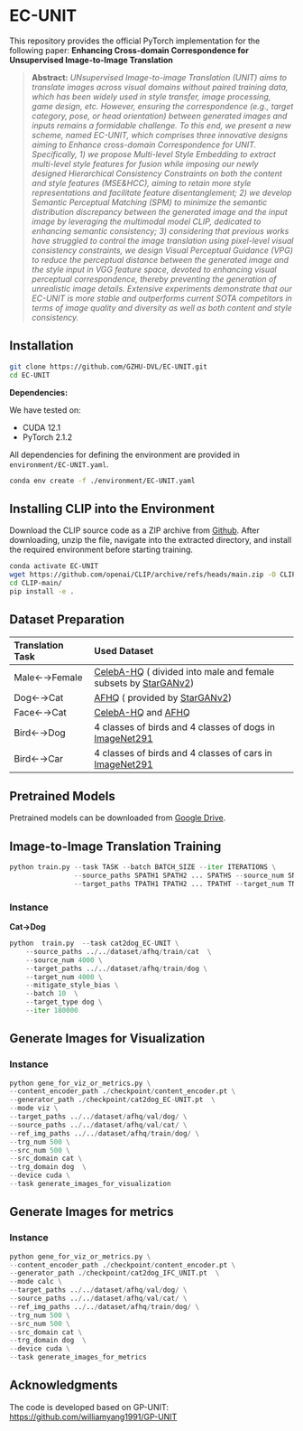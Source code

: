 # EC-UNIT
This repository provides the official PyTorch implementation for the following paper:
**Enhancing Cross-domain Correspondence for Unsupervised Image-to-Image Translation**
> **Abstract:** *UNsupervised Image-to-image Translation (UNIT) aims to translate images across visual domains without paired training data, which has been widely used in style transfer, image processing, game design, etc. However, ensuring the correspondence (e.g., target category, pose, or head orientation) between generated images and inputs remains a formidable challenge. To this end, we present a new scheme, named EC-UNIT, which comprises three innovative designs aiming to Enhance cross-domain Correspondence for UNIT. Specifically, 1) we propose Multi-level Style Embedding to extract multi-level style features for fusion while imposing our newly designed Hierarchical Consistency Constraints on both the content and style features (MSE\&HCC), aiming to retain more style representations and facilitate feature disentanglement; 2) we develop Semantic Perceptual Matching (SPM) to minimize the semantic distribution discrepancy between the generated image and the input image by leveraging the multimodal model CLIP, dedicated to enhancing semantic consistency;  3) considering that previous works have struggled to control the image translation using pixel-level visual consistency constraints, we design Visual Perceptual Guidance (VPG) to reduce the perceptual distance between the generated image and the style input in VGG feature space, devoted to enhancing visual perceptual correspondence, thereby preventing the generation of unrealistic image details. Extensive experiments demonstrate that our EC-UNIT is more stable and outperforms current SOTA competitors in terms of image quality and diversity as well as both content and style consistency.*

## Installation
```bash
git clone https://github.com/GZHU-DVL/EC-UNIT.git
cd EC-UNIT
```
**Dependencies:**

We have tested on:
- CUDA 12.1
- PyTorch 2.1.2

All dependencies for defining the environment are provided in `environment/EC-UNIT.yaml`.

```bash
conda env create -f ./environment/EC-UNIT.yaml
```

## Installing CLIP into the Environment
Download the CLIP source code as a ZIP archive from [Github](https://github.com/openai/CLIP). After downloading, unzip the file, navigate into the extracted directory, and install the required environment before starting training.

```bash
conda activate EC-UNIT
wget https://github.com/openai/CLIP/archive/refs/heads/main.zip -O CLIP-main.zip
cd CLIP-main/
pip install -e .
```

## Dataset Preparation
| Translation Task | Used Dataset                                                                                                                                                                                                                                                                           | 
|:-----------------|:-----------------| 
| Male←→Female     | [CelebA-HQ](https://github.com/clovaai/stargan-v2#datasets-and-pre-trained-networks) ( divided into male and female subsets by [StarGANv2](https://github.com/clovaai/stargan-v2#datasets-and-pre-trained-networks))                                                                     |
| Dog←→Cat         | [AFHQ](https://github.com/clovaai/stargan-v2#datasets-and-pre-trained-networks) ( provided by [StarGANv2](https://github.com/clovaai/stargan-v2#datasets-and-pre-trained-networks))                                                                                                       |
| Face←→Cat        | [CelebA-HQ](https://github.com/switchablenorms/CelebAMask-HQ) and [AFHQ](https://github.com/clovaai/stargan-v2#datasets-and-pre-trained-networks)                                                                                                                                      |
| Bird←→Dog        | 4 classes of birds and 4 classes of dogs in [ImageNet291](https://github.com/williamyang1991/GP-UNIT/tree/main/data_preparation)
| Bird←→Car        | 4 classes of birds and 4 classes of cars in [ImageNet291](https://github.com/williamyang1991/GP-UNIT/tree/main/data_preparation)                                                                
## Pretrained Models
Pretrained models can be downloaded from [Google Drive](https://drive.google.com/drive/folders/10GGr3LsNeS7AZV7GKXeGzm1Us3Md20w9?usp=drive_link). 
<!-- (The Content Encoder should be downloaded and placed in `./checkpoint/content_encoder.pt` before main training.) -->
                             
## Image-to-Image Translation Training
```python
python train.py --task TASK --batch BATCH_SIZE --iter ITERATIONS \
                --source_paths SPATH1 SPATH2 ... SPATHS --source_num SNUM1 SNUM2 ... SNUMS \
                --target_paths TPATH1 TPATH2 ... TPATHT --target_num TNUM1 TNUM2 ... TNUMT
```
### Instance
__Cat->Dog__

```python
python  train.py  --task cat2dog_EC-UNIT \
    --source_paths ../../dataset/afhq/train/cat  \
    --source_num 4000 \
    --target_paths ../../dataset/afhq/train/dog \
    --target_num 4000 \
    --mitigate_style_bias \
    --batch 10  \
    --target_type dog \
    --iter 180000
```
## Generate Images for Visualization
### Instance
```python
python gene_for_viz_or_metrics.py \
--content_encoder_path ./checkpoint/content_encoder.pt \
--generator_path ./checkpoint/cat2dog_EC-UNIT.pt  \
--mode viz \
--target_paths ../../dataset/afhq/val/dog/ \
--source_paths ../../dataset/afhq/val/cat/ \
--ref_img_paths ../../dataset/afhq/train/dog/ \
--trg_num 500 \
--src_num 500 \
--src_domain cat \
--trg_domain dog  \
--device cuda \
--task generate_images_for_visualization

```
## Generate Images for metrics
### Instance
```python
python gene_for_viz_or_metrics.py \
--content_encoder_path ./checkpoint/content_encoder.pt \
--generator_path ./checkpoint/cat2dog_IFC_UNIT.pt  \
--mode calc \
--target_paths ../../dataset/afhq/val/dog/ \
--source_paths ../../dataset/afhq/val/cat/ \
--ref_img_paths ../../dataset/afhq/train/dog/ \
--trg_num 500 \
--src_num 500 \
--src_domain cat \
--trg_domain dog  \
--device cuda \
--task generate_images_for_metrics
```
## Acknowledgments

The code is developed based on GP-UNIT: https://github.com/williamyang1991/GP-UNIT